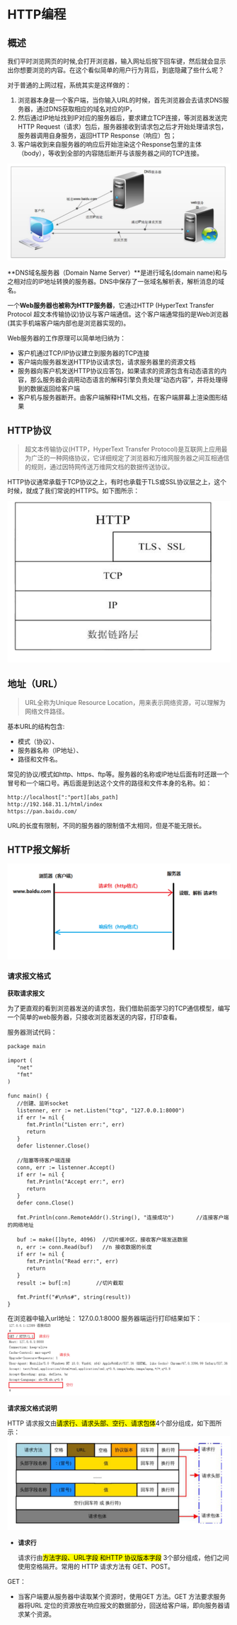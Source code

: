 # HTTP编程

## 概述

我们平时浏览网页的时候,会打开浏览器，输入网址后按下回车键，然后就会显示出你想要浏览的内容。在这个看似简单的用户行为背后，到底隐藏了些什么呢？

对于普通的上网过程，系统其实是这样做的：

1. 浏览器本身是一个客户端，当你输入URL的时候，首先浏览器会去请求DNS服务器，通过DNS获取相应的域名对应的IP，
2. 然后通过IP地址找到IP对应的服务器后，要求建立TCP连接，等浏览器发送完HTTP Request（请求）包后，服务器接收到请求包之后才开始处理请求包，服务器调用自身服务，返回HTTP Response（响应）包；
3. 客户端收到来自服务器的响应后开始渲染这个Response包里的主体（body），等收到全部的内容随后断开与该服务器之间的TCP连接。

![](images/web工作.png)

**DNS域名服务器（Domain Name Server）**是进行域名(domain name)和与之相对应的IP地址转换的服务器。DNS中保存了一张域名解析表，解析消息的域名。

一个**Web服务器也被称为HTTP服务器**，它通过HTTP (HyperText Transfer Protocol 超文本传输协议)协议与客户端通信。这个客户端通常指的是Web浏览器(其实手机端客户端内部也是浏览器实现的)。

Web服务器的工作原理可以简单地归纳为：

*	客户机通过TCP/IP协议建立到服务器的TCP连接
* 	客户端向服务器发送HTTP协议请求包，请求服务器里的资源文档
*  	服务器向客户机发送HTTP协议应答包，如果请求的资源包含有动态语言的内容，那么服务器会调用动态语言的解释引擎负责处理“动态内容”，并将处理得到的数据返回给客户端
*  	客户机与服务器断开。由客户端解释HTML文档，在客户端屏幕上渲染图形结果

## HTTP协议
>	超文本传输协议(HTTP，HyperText Transfer Protocol)是互联网上应用最为广泛的一种网络协议，它详细规定了浏览器和万维网服务器之间互相通信的规则，通过因特网传送万维网文档的数据传送协议。

HTTP协议通常承载于TCP协议之上，有时也承载于TLS或SSL协议层之上，这个时候，就成了我们常说的HTTPS。如下图所示：

![](images/http.png)

## 地址（URL）

>	URL全称为Unique Resource Location，用来表示网络资源，可以理解为网络文件路径。

基本URL的结构包含:

*	模式（协议）、
* 	服务器名称（IP地址）、
*  	路径和文件名。

常见的协议/模式如http、https、ftp等。服务器的名称或IP地址后面有时还跟一个冒号和一个端口号。再后面是到达这个文件的路径和文件本身的名称。如：

```
http://localhost[":"port][abs_path]
http://192.168.31.1/html/index
https://pan.baidu.com/
```
URL的长度有限制，不同的服务器的限制值不太相同，但是不能无限长。

## HTTP报文解析

![](images/http报文.png)

### 请求报文格式
**获取请求报文**

为了更直观的看到浏览器发送的请求包，我们借助前面学习的TCP通信模型，编写一个简单的web服务器，只接收浏览器发送的内容，打印查看。

服务器测试代码：

```
package main

import (
   "net"
   "fmt"
)

func main() {
   //创建、监听socket
   listenner, err := net.Listen("tcp", "127.0.0.1:8000")
   if err != nil {
      fmt.Println("Listen err:", err)
      return
   }
   defer listenner.Close()

   //阻塞等待客户端连接
   conn, err := listenner.Accept()
   if err != nil {
      fmt.Println("Accept err:", err)
      return
   }
   defer conn.Close()

   fmt.Println(conn.RemoteAddr().String(), "连接成功")       //连接客户端的网络地址

   buf := make([]byte, 4096)  //切片缓冲区，接收客户端发送数据
   n, err := conn.Read(buf)   //n 接收数据的长度
   if err != nil {
      fmt.Println("Read err:", err)
      return
   }
   result := buf[:n]        //切片截取

   fmt.Printf("#\n%s#", string(result))
}
```
在浏览器中输入url地址： 127.0.0.1:8000
服务器端运行打印结果如下：
![](images/httpresponse.png)

**请求报文格式说明**

HTTP 请求报文由<mark>请求行、请求头部、空行、请求包体</mark>4个部分组成，如下图所示：
![](images/报文格式.png)


*	**请求行**

	请求行由<mark>方法字段、URL字段 和HTTP 协议版本字段</mark> 3个部分组成，他们之间使用空格隔开。常用的 HTTP 请求方法有 GET、POST。

GET：

*	当客户端要从服务器中读取某个资源时，使用GET 方法。GET 方法要求服务器将URL 定位的资源放在响应报文的数据部分，回送给客户端，即向服务器请求某个资源。
